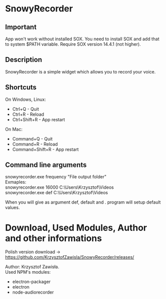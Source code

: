 # SnowyRecorder

## Important
App won't work without installed SOX. You need to install SOX and add that to system $PATH variable. Require SOX version 14.4.1 (not higher).

## Description
SnowyRecorder is a simple widget which allows you to record your voice.

## Shortcuts
On Windows, Linux:
  - Ctrl+Q - Quit
  - Ctrl+R - Reload
  - Ctrl+Shift+R - App restart
  
On Mac:
  - Command+Q - Quit
  - Command+R - Reload
  - Command+Shift+R - App restart
  
## Command line arguments
snowyrecorder.exe frequency "File output folder"  
Exmaples:  
snowyrecorder.exe 16000 C:\Users\Krzysztof\Videos  
snowyrecorder.exe def C:\Users\Krzysztof\Videos  

When you will give as argument def, default and . program will setup default values.

# Download, Used Modules, Author and other informations
Polish version download -> https://github.com/KrzysztofZawisla/SnowyRecorder/releases/

Author: Krzysztof Zawisła.  
Used NPM's modules:  
  - electron-packager  
  - electron  
  - node-audiorecorder
